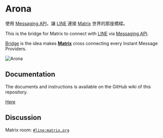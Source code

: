 # Arona

使用 [Messaging API](https://developers.line.biz/en/docs/messaging-api/overview/)，讓 [LINE](https://line.me) 連接 [Matrix](https://matrix.org) 世界的那座橋樑。

This is the bridge for Matrix to connect with [LINE](https://line.me) via [Messaging API](https://developers.line.biz/en/docs/messaging-api/overview/).

[Bridge](https://matrix.org/bridges/) is the idea makes **[Matrix](https://matrix.org)** cross connecting every Instant Message Providers.

![Arona](logo.svg)

## Documentation

The documents and instructions is available on the GitHub wiki of this repository.

[Here](https://github.com/web-tech-tw/arona/wiki)

## Discussion

Matrix room: [`#line:matrix.org`](https://matrix.to/#/#line:matrix.org)
